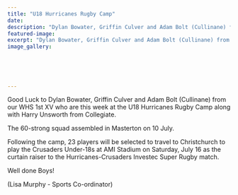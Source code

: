 ```yaml
---
title: "U18 Hurricanes Rugby Camp"
date: 
description: "Dylan Bowater, Griffin Culver and Adam Bolt (Cullinane) from our WHS 1st XV who are this week at the U18 Hurricanes Rugby Camp along with Harry Unsworth from Collegiate."
featured-image: 
excerpt: "Dylan Bowater, Griffin Culver and Adam Bolt (Cullinane) from our WHS 1st XV who are this week at the U18 Hurricanes Rugby Camp along with Harry Unsworth from Collegiate."
image_gallery:
	
	
	
	
	
---
```


<p><span>Good Luck to Dylan Bowater, Griffin Culver and Adam Bolt (Cullinane) from our WHS 1st XV who are this week at the U18 Hurricanes Rugby Camp along with Harry Unsworth from Collegiate.&nbsp;</span></p>
<p><span>The 60-strong squad assembled in Masterton on 10 July.</span></p>
<p><span>Following the camp, 23 players will be selected to travel to Christchurch to play the Crusaders Under-18s at AMI Stadium on Saturday, July 16 as the curtain raiser to the Hurricanes-Crusaders Investec Super Rugby match.</span></p>
<p><span>Well done Boys!</span></p>
<p><span>(Lisa Murphy - Sports Co-ordinator)</span></p>

